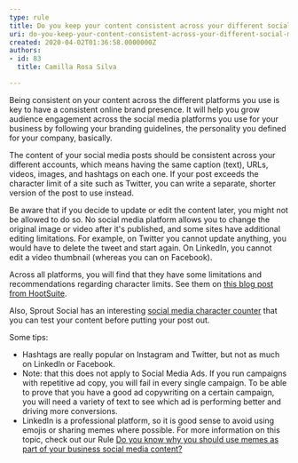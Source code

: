 ```yaml
---
type: rule
title: Do you keep your content consistent across your different social media platforms?
uri: do-you-keep-your-content-consistent-across-your-different-social-media-platforms
created: 2020-04-02T01:36:58.0000000Z
authors:
- id: 83
  title: Camilla Rosa Silva

---
```


Being consistent on your content across the different platforms you use is key to have a consistent online brand presence. It will help you grow audience engagement across the social media platforms you use for your business by following your branding guidelines, the personality you defined for your company, basically.



 
The content of your social media posts should be consistent across your different accounts, which means having the same caption (text), URLs, videos, images, and hashtags on each one. If your post exceeds the character limit of a site such as Twitter, you can write a separate, shorter version of the post to use instead.

Be aware that if you decide to update or edit the content later, you might not be allowed to do so. No social media platform allows you to change the original image or video after it's published, and some sites have additional editing limitations. For example, on Twitter you cannot update anything, you would have to delete the tweet and start again. On LinkedIn, you cannot edit a video thumbnail (whereas you can on Facebook).

Across all platforms, you will find that they have some limitations and recommendations regarding character limits. See them on [this blog post from HootSuite](https&#58;//blog.hootsuite.com/ideal-social-media-post-length/).

Also, Sprout Social has an interesting [social media character counter](https&#58;//sproutsocial.com/insights/social-media-character-counter/) that you can test your content before putting your post out.

Some tips:

- Hashtags are really popular on Instagram and Twitter, but not as much on LinkedIn or Facebook.
- Note: that this does not apply to Social Media Ads. If you run campaigns with repetitive ad copy, you will fail in every single campaign. To be able to prove that you have a good ad copywriting on a certain campaign, you will need a variety of text to see which ad is performing better and driving more conversions.
- LinkedIn is a professional platform, so it is good sense to avoid using emojis or sharing memes where possible. For more information on this topic, check out our Rule [Do you know why you should use memes as part of your business social media content?](/_layouts/15/FIXUPREDIRECT.ASPX?WebId=3dfc0e07-e23a-4cbb-aac2-e778b71166a2&amp;TermSetId=07da3ddf-0924-4cd2-a6d4-a4809ae20160&amp;TermId=a79d64e4-ed1b-441a-9db1-95e1777c7b12)
